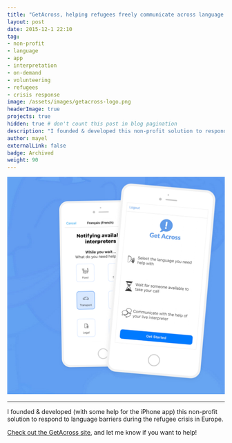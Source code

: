 ```yaml
---
title: "GetAcross, helping refugees freely communicate across language barriers with the help of volunteer interpreters"
layout: post
date: 2015-12-1 22:10
tag:
- non-profit
- language
- app
- interpretation
- on-demand
- volunteering
- refugees
- crisis response
image: /assets/images/getacross-logo.png
headerImage: true
projects: true
hidden: true # don't count this post in blog pagination
description: "I founded & developed this non-profit solution to respond to language barriers during the refugee crisis in Europe."
author: mayel
externalLink: false
badge: Archived
weight: 90
---
```


[![Screenshot](./assets/images/getacross-screen.png)](https://app.getacross.org/)

---

I founded & developed (with some help for the iPhone app) this non-profit solution to respond to language barriers during the refugee crisis in Europe.

[Check out the GetAcross site](https://app.getacross.org/), and let me know if you want to help!
